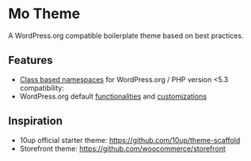 # Mo Theme

A WordPress.org compatible boilerplate theme based on best practices.

## Features

* [Class based namespaces](https://10up.github.io/Engineering-Best-Practices/php/#design-patterns) for WordPress.org / PHP version <5.3 compatibility: 
* WordPress.org default [functionalities](https://developer.wordpress.org/themes/functionality/) and [customizations](https://developer.wordpress.org/themes/customize-api/)

## Inspiration

* 10up official starter theme: https://github.com/10up/theme-scaffold
* Storefront theme: https://github.com/woocommerce/storefront
